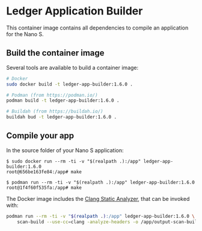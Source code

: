 # Ledger Application Builder

This container image contains all dependencies to compile an application for the Nano S.

## Build the container image

Several tools are available to build a container image:
```sh
# Docker
sudo docker build -t ledger-app-builder:1.6.0 .

# Podman (from https://podman.io/)
podman build -t ledger-app-builder:1.6.0 .

# Buildah (from https://buildah.io/)
buildah bud -t ledger-app-builder:1.6.0 .
```

## Compile your app

In the source folder of your Nano S application:

```console
$ sudo docker run --rm -ti -v "$(realpath .):/app" ledger-app-builder:1.6.0
root@656be163fe84:/app# make

$ podman run --rm -ti -v "$(realpath .):/app" ledger-app-builder:1.6.0
root@1f4f60f535fa:/app# make
```

The Docker image includes the [Clang Static Analyzer](https://clang-analyzer.llvm.org/), that can be invoked with:
```sh
podman run --rm -ti -v "$(realpath .):/app" ledger-app-builder:1.6.0 \
    scan-build --use-cc=clang -analyze-headers -o /app/output-scan-build make
```
